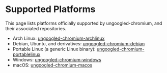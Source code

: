 # Supported Platforms

This page lists platforms officially supported by ungoogled-chromium, and their associated repositories.

* Arch Linux: [ungoogled-chromium-archlinux](//github.com/ungoogled-software/ungoogled-chromium-archlinux)
* Debian, Ubuntu, and derivatives: [ungoogled-chromium-debian](//github.com/ungoogled-software/ungoogled-chromium-debian)
* Portable Linux (a generic Linux binary): [ungoogled-chromium-portablelinux](//github.com/ungoogled-software/ungoogled-chromium-portablelinux)
* Windows: [ungoogled-chromium-windows](//github.com/ungoogled-software/ungoogled-chromium-windows)
* macOS: [ungoogled-chromium-macos](//github.com/ungoogled-software/ungoogled-chromium-macos)
